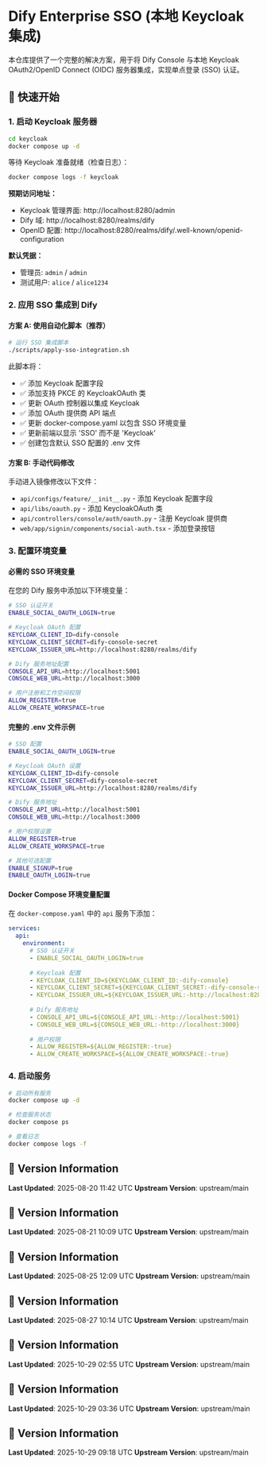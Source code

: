 # Dify Enterprise SSO (本地 Keycloak 集成)

本仓库提供了一个完整的解决方案，用于将 Dify Console 与本地 Keycloak OAuth2/OpenID Connect (OIDC) 服务器集成，实现单点登录 (SSO) 认证。


## 🚀 快速开始

### 1. 启动 Keycloak 服务器

```bash
cd keycloak
docker compose up -d
```

等待 Keycloak 准备就绪（检查日志）：
```bash
docker compose logs -f keycloak
```

**预期访问地址：**
- Keycloak 管理界面: http://localhost:8280/admin
- Dify 域: http://localhost:8280/realms/dify
- OpenID 配置: http://localhost:8280/realms/dify/.well-known/openid-configuration

**默认凭据：**
- 管理员: `admin` / `admin`
- 测试用户: `alice` / `alice1234`

### 2. 应用 SSO 集成到 Dify

#### 方案 A: 使用自动化脚本（推荐）
```bash
# 运行 SSO 集成脚本
./scripts/apply-sso-integration.sh
```

此脚本将：
- ✅ 添加 Keycloak 配置字段
- ✅ 添加支持 PKCE 的 KeycloakOAuth 类
- ✅ 更新 OAuth 控制器以集成 Keycloak
- ✅ 添加 OAuth 提供商 API 端点
- ✅ 更新 docker-compose.yaml 以包含 SSO 环境变量
- ✅ 更新前端以显示 'SSO' 而不是 'Keycloak'
- ✅ 创建包含默认 SSO 配置的 .env 文件

#### 方案 B: 手动代码修改
手动进入镜像修改以下文件：
- `api/configs/feature/__init__.py` - 添加 Keycloak 配置字段
- `api/libs/oauth.py` - 添加 KeycloakOAuth 类
- `api/controllers/console/auth/oauth.py` - 注册 Keycloak 提供商
- `web/app/signin/components/social-auth.tsx` - 添加登录按钮

### 3. 配置环境变量

#### 必需的 SSO 环境变量

在您的 Dify 服务中添加以下环境变量：

```bash
# SSO 认证开关
ENABLE_SOCIAL_OAUTH_LOGIN=true

# Keycloak OAuth 配置
KEYCLOAK_CLIENT_ID=dify-console
KEYCLOAK_CLIENT_SECRET=dify-console-secret
KEYCLOAK_ISSUER_URL=http://localhost:8280/realms/dify

# Dify 服务地址配置
CONSOLE_API_URL=http://localhost:5001
CONSOLE_WEB_URL=http://localhost:3000

# 用户注册和工作空间权限
ALLOW_REGISTER=true
ALLOW_CREATE_WORKSPACE=true
```

#### 完整的 .env 文件示例

```bash
# SSO 配置
ENABLE_SOCIAL_OAUTH_LOGIN=true

# Keycloak OAuth 设置
KEYCLOAK_CLIENT_ID=dify-console
KEYCLOAK_CLIENT_SECRET=dify-console-secret
KEYCLOAK_ISSUER_URL=http://localhost:8280/realms/dify

# Dify 服务地址
CONSOLE_API_URL=http://localhost:5001
CONSOLE_WEB_URL=http://localhost:3000

# 用户权限设置
ALLOW_REGISTER=true
ALLOW_CREATE_WORKSPACE=true

# 其他可选配置
ENABLE_SIGNUP=true
ENABLE_OAUTH_LOGIN=true
```

#### Docker Compose 环境变量配置

在 `docker-compose.yaml` 中的 `api` 服务下添加：

```yaml
services:
  api:
    environment:
      # SSO 认证开关
      - ENABLE_SOCIAL_OAUTH_LOGIN=true
      
      # Keycloak 配置
      - KEYCLOAK_CLIENT_ID=${KEYCLOAK_CLIENT_ID:-dify-console}
      - KEYCLOAK_CLIENT_SECRET=${KEYCLOAK_CLIENT_SECRET:-dify-console-secret}
      - KEYCLOAK_ISSUER_URL=${KEYCLOAK_ISSUER_URL:-http://localhost:8280/realms/dify}
      
      # Dify 服务地址
      - CONSOLE_API_URL=${CONSOLE_API_URL:-http://localhost:5001}
      - CONSOLE_WEB_URL=${CONSOLE_WEB_URL:-http://localhost:3000}
      
      # 用户权限
      - ALLOW_REGISTER=${ALLOW_REGISTER:-true}
      - ALLOW_CREATE_WORKSPACE=${ALLOW_CREATE_WORKSPACE:-true}
```

### 4. 启动服务

```bash
# 启动所有服务
docker compose up -d

# 检查服务状态
docker compose ps

# 查看日志
docker compose logs -f
```
## 📅 Version Information

**Last Updated**: 2025-08-20 11:42 UTC
**Upstream Version**: upstream/main

## 📅 Version Information

**Last Updated**: 2025-08-21 10:09 UTC
**Upstream Version**: upstream/main

## 📅 Version Information

**Last Updated**: 2025-08-25 12:09 UTC
**Upstream Version**: upstream/main

## 📅 Version Information

**Last Updated**: 2025-08-27 10:14 UTC
**Upstream Version**: upstream/main

## 📅 Version Information

**Last Updated**: 2025-10-29 02:55 UTC
**Upstream Version**: upstream/main

## 📅 Version Information

**Last Updated**: 2025-10-29 03:36 UTC
**Upstream Version**: upstream/main

## 📅 Version Information

**Last Updated**: 2025-10-29 09:18 UTC
**Upstream Version**: upstream/main
